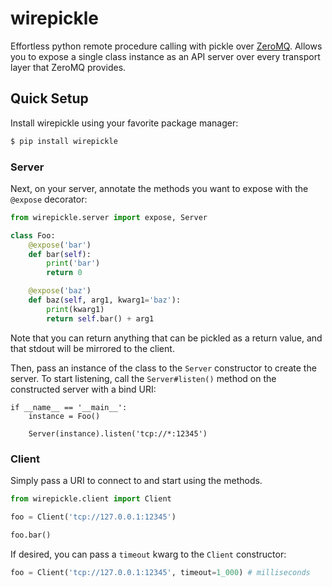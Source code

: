 # wirepickle

Effortless python remote procedure calling with pickle over [ZeroMQ](http://zeromq.org).
Allows you to expose a single class instance as an API server over every transport layer
that ZeroMQ provides.

## Quick Setup

Install wirepickle using your favorite package manager:

```bash
$ pip install wirepickle
```

### Server

Next, on your server, annotate the methods you want to expose with the `@expose` decorator:

```python
from wirepickle.server import expose, Server

class Foo:
    @expose('bar')
    def bar(self):
        print('bar')
        return 0

    @expose('baz')
    def baz(self, arg1, kwarg1='baz'):
        print(kwarg1)
        return self.bar() + arg1
```

Note that you can return anything that can be pickled as a return value,
and that stdout will be mirrored to the client.

Then, pass an instance of the class to the `Server` constructor to create the server.
To start listening, call the `Server#listen()` method on the constructed server with
a bind URI:

```
if __name__ == '__main__':
    instance = Foo()

    Server(instance).listen('tcp://*:12345')
```

### Client

Simply pass a URI to connect to and start using the methods.

```python
from wirepickle.client import Client

foo = Client('tcp://127.0.0.1:12345')

foo.bar()
```

If desired, you can pass a `timeout` kwarg to the `Client` constructor:

```python
foo = Client('tcp://127.0.0.1:12345', timeout=1_000) # milliseconds
```
